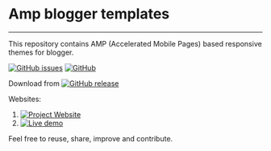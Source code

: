 # Amp blogger templates
***

This repository contains AMP (Accelerated Mobile Pages) based responsive themes for blogger.

[![GitHub issues](https://img.shields.io/github/issues/kolappannathan/amp-blogger-templates.svg?logo=github&style=flat-square)](https://github.com/kolappannathan/amp-blogger-templates/issues)
[![GitHub](https://img.shields.io/github/license/kolappannathan/amp-blogger-templates.svg?logo=github&style=flat-square)](https://github.com/kolappannathan/amp-blogger-templates/blob/master/LICENSE)

Download from [![GitHub release](https://img.shields.io/github/release/kolappannathan/amp-blogger-templates.svg?logo=github&style=flat-square)](https://github.com/kolappannathan/amp-blogger-templates/releases)

Websites:

 1. [![Project Website](https://img.shields.io/badge/View-Project%20website-informational.svg?logo=mozilla%20firefox&style=flat-square)](https://kolappannathan.github.io/projects/amp-blogger-templates/index.html)
 2. [![Live demo](https://img.shields.io/badge/View-Live%20demo-informational.svg?logo=mozilla%20firefox&style=flat-square)](https://amp-in-blogger.blogspot.com/)

Feel free to reuse, share, improve and contribute.

